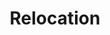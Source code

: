 ---sort_key: 27layout: "sku"id: relocation-hourtitle: "Relocation"heading: "Relocation"sub-title: "Expensive downtime is minimized with experts relocating your business."category: "Sales On-Demand Support"category_description: "Technical support at on-demand rates."keywords: ""features: - feature: "Our specialised technicians are fully trained and assist both small and large businesses relocating. We are experienced with equipment relocation and complex migration of web and email servers." - feature: "IT Solver is able to provide combined IT solutions as part of our overall move package to ensure complete project management during your move." - feature: "# IT Move and Re-Connect" - feature: "We agree you may or may not wish for your staff to undertake the task of disconnecting and reconnecting their own PC’s as a part of their responsibilities during the moving process. Similarly, your IT crowd may have enough on their plate without the need to re-commission and test your IT equipment prior to the start of business at your new location."price: "99"unit: "hour"australia_only: "Yes"---